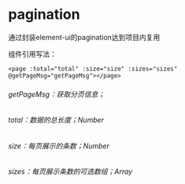 # pagination
通过封装element-ui的pagination达到项目内复用

组件引用写法：

`<page :total="total" :size="size" :sizes="sizes" @getPageMsg="getPageMsg"></page>`

###### getPageMsg：获取分页信息；
###### total：数据的总长度；Number
###### size：每页展示的条数；Number
###### sizes：每页展示条数的可选数组；Array